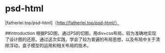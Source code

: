# psd-html

[fatherlei.top/psd-html]（http://fatherlei.top/psd-html/）

##introduction
根据PSD图，通过PS的切图，用div+css布局，较为准确地实现了设计图的还原。通过这次实践，学会了较为普遍的布局思想，以及布局中关于清除浮动，盒子模型的运用和相关布局的技术。

